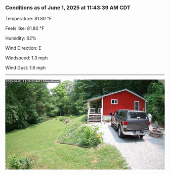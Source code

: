 ### Conditions as of June 1, 2025 at 11:43:39 AM CDT 

Temperature: 81.80 &deg;F

Feels like: 81.80 &deg;F

Humidity: 62%

Wind Direction: E

Windspeed: 1.3 mph

Wind Gust: 1.6 mph

---

<img src="./images/latest.jpeg"/>

